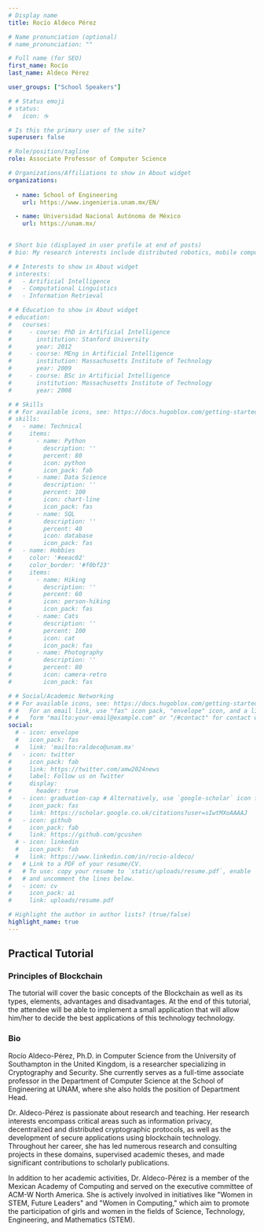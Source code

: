 ```yaml
---
# Display name
title: Rocío Aldeco Pérez

# Name pronunciation (optional)
# name_pronunciation: ""

# Full name (for SEO)
first_name: Rocío
last_name: Aldeco Pérez

user_groups: ["School Speakers"]

# # Status emoji
# status:
#   icon: ☕️

# Is this the primary user of the site?
superuser: false

# Role/position/tagline
role: Associate Professor of Computer Science

# Organizations/Affiliations to show in About widget
organizations:
  
  - name: School of Engineering 
    url: https://www.ingenieria.unam.mx/EN/

  - name: Universidad Nacional Autónoma de México
    url: https://unam.mx/
  

# Short bio (displayed in user profile at end of posts)
# bio: My research interests include distributed robotics, mobile computing and programmable matter.

# # Interests to show in About widget
# interests:
#   - Artificial Intelligence
#   - Computational Linguistics
#   - Information Retrieval

# # Education to show in About widget
# education:
#   courses:
#     - course: PhD in Artificial Intelligence
#       institution: Stanford University
#       year: 2012
#     - course: MEng in Artificial Intelligence
#       institution: Massachusetts Institute of Technology
#       year: 2009
#     - course: BSc in Artificial Intelligence
#       institution: Massachusetts Institute of Technology
#       year: 2008

# # Skills
# # For available icons, see: https://docs.hugoblox.com/getting-started/page-builder/#icons
# skills:
#   - name: Technical
#     items:
#       - name: Python
#         description: ''
#         percent: 80
#         icon: python
#         icon_pack: fab
#       - name: Data Science
#         description: ''
#         percent: 100
#         icon: chart-line
#         icon_pack: fas
#       - name: SQL
#         description: ''
#         percent: 40
#         icon: database
#         icon_pack: fas
#   - name: Hobbies
#     color: '#eeac02'
#     color_border: '#f0bf23'
#     items:
#       - name: Hiking
#         description: ''
#         percent: 60
#         icon: person-hiking
#         icon_pack: fas
#       - name: Cats
#         description: ''
#         percent: 100
#         icon: cat
#         icon_pack: fas
#       - name: Photography
#         description: ''
#         percent: 80
#         icon: camera-retro
#         icon_pack: fas

# # Social/Academic Networking
# # For available icons, see: https://docs.hugoblox.com/getting-started/page-builder/#icons
# #   For an email link, use "fas" icon pack, "envelope" icon, and a link in the
# #   form "mailto:your-email@example.com" or "/#contact" for contact widget.
social:
  # - icon: envelope
  #   icon_pack: fas
  #   link: 'mailto:raldeco@unam.mx'
#   - icon: twitter
#     icon_pack: fab
#     link: https://twitter.com/amw2024news
#     label: Follow us on Twitter
#     display:
#       header: true
#   - icon: graduation-cap # Alternatively, use `google-scholar` icon from `ai` icon pack
#     icon_pack: fas
#     link: https://scholar.google.co.uk/citations?user=sIwtMXoAAAAJ
#   - icon: github
#     icon_pack: fab
#     link: https://github.com/gcushen
  # - icon: linkedin
  #   icon_pack: fab
  #   link: https://www.linkedin.com/in/rocio-aldeco/
#   # Link to a PDF of your resume/CV.
#   # To use: copy your resume to `static/uploads/resume.pdf`, enable `ai` icons in `params.yaml`,
#   # and uncomment the lines below.
#   - icon: cv
#     icon_pack: ai
#     link: uploads/resume.pdf

# Highlight the author in author lists? (true/false)
highlight_name: true
---
```


## Practical Tutorial

### Principles of Blockchain

The tutorial will cover the basic concepts of the Blockchain as well as its types, elements, advantages and disadvantages. At the end of this tutorial, the attendee will be able to implement a small application that will allow him/her to decide the best applications of this technology technology.

### Bio 

Rocío Aldeco-Pérez, Ph.D. in Computer Science from the University of Southampton in the United Kingdom, is a researcher specializing in Cryptography and Security. She currently serves as a full-time associate professor in the Department of Computer Science at the School of Engineering at UNAM, where she also holds the position of Department Head.

Dr. Aldeco-Pérez is passionate about research and teaching. Her research interests encompass critical areas such as information privacy, decentralized and distributed cryptographic protocols, as well as the development of secure applications using blockchain technology. Throughout her career, she has led numerous research and consulting projects in these domains, supervised academic theses, and made significant contributions to scholarly publications.

In addition to her academic activities, Dr. Aldeco-Pérez is a member of the Mexican Academy of Computing and served on the executive committee of ACM-W North America. She is actively involved in initiatives like "Women in STEM, Future Leaders" and "Women in Computing," which aim to promote the participation of girls and women in the fields of Science, Technology, Engineering, and Mathematics (STEM). 

